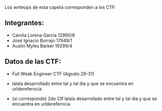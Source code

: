 

Los writeups de esta capeta corresponden a los CTF:

## Integrantes:
- Camila Lorena García 12990/6
- José Ignacio Borrajo 17949/1
- Austin Myles Barker 19299/4

## Datos de las CTF:
* Full Weak Engineer CTF (Agosto 29-31)

* lalala desarrollado entre tal y tal dia y que se encuentra en urldereferncia
* (si corresponde) 2do Ctf lalala desarrollado entre tal y tal dia y que se encuentra en urldereferncia


 
